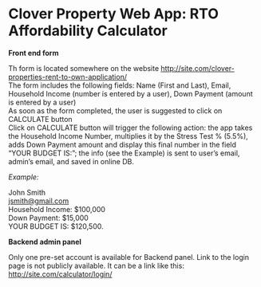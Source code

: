 # Clover Property Web App: RTO Affordability Calculator

<b>Front end form</b>

Th form is located somewhere on the website http://site.com/clover-properties-rent-to-own-application/<br>
The form includes the following fields: Name (First and Last), Email, Household Income (number is entered by a user), Down Payment (amount is entered by a user)<br>
As soon as the form completed, the user is suggested to click on CALCULATE button<br>
Click on CALCULATE button will trigger the following action: the app takes the Household Income Number, multiplies it by the Stress Test % (5.5%), adds Down Payment amount and display this final number in the field “YOUR BUDGET IS:”; the info (see the Example) is sent to user’s email, admin’s email, and saved in online DB.<br>

<i>Example:</i> 

John Smith<br>
jsmith@gmail.com<br>
Household Income: $100,000<br>
Down Payment: $15,000<br>
YOUR BUDGET IS:  $120,500.<br>

<b>Backend admin panel</b>
 
Only one pre-set account is available for Backend panel. Link to the login page is not publicly available. It can be a link like this: http://site.com/calculator/login/

